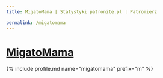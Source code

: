```yaml
---
title: MigatoMama | Statystyki patronite.pl | Patromierz

permalink: /migatomama
---
```


# [MigatoMama](https://patronite.pl/migatomama)

{% include profile.md name="migatomama" prefix="m" %}
